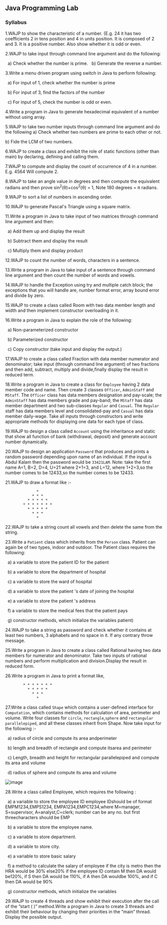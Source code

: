 ## Java Programming Lab

### Syllabus

1.WAJP to show the characteristic of a number. {E.g. 24 it has two coefficients 2 in tens position and 4
in units position. It is composed of 2 and 3. It is a positive number. Also show whether it is odd or
even.

2.WAJP to take input through command line argument and do the following:

&nbsp; a) Check whether the number is prime.
&nbsp; b) Generate the reverse a number.

3.Write a menu driven program using switch in Java to perform following:

&nbsp; a) For input of 1, check whether the number is prime

&nbsp; b) For input of 3, find the factors of the number

&nbsp; c) For input of 5, check the number is odd or even.

4.Write a program in Java to generate hexadecimal equivalent of a number without using array.

5.WAJP to take two number inputs through command line argument and do the following a) Check whether two numbers are prime to each other or not.

b) Fide the LCM of two numbers.

6.WAJP to create a class and exhibit the role of static functions (other than main) by declaring,
defining and calling them.

7.WAJP to compute and display the count of occurrence of 4 in a number. E.g. 4564 Will compute 2.

8.WAJP to take an angle value in degrees and then compute the equivalent radians and then prove
sin<sup>2</sup>(θ)+cos<sup>2</sup>(θ) = 1, Note 180 degrees = π radians.

9.WAJP to sort a list of numbers in ascending order.

10.WAJP to generate Pascal's Triangle using a square matrix.

11.Write a program in Java to take input of two matrices through command line argument and then:

&nbsp; a) Add them up and display the result

&nbsp; b) Subtract them and display the result

&nbsp; c) Multiply them and display product

12.WAJP to count the number of words, characters in a sentence.

13.Write a program in Java to take input of a sentence through command line argument and then count the number of words and vowels.

14.WAJP to handle the Exception using try and multiple catch block; the exceptions that you will
handle are, number format error, array bound error and divide by zero.

15.WAJP to create a class called Room with two data member length and width and then implement
constructor overloading in it.

16.Write a program in Java to explain the role of the following:

&nbsp; a) Non-parameterized constructor

&nbsp; b) Parameterized constructor

&nbsp; c) Copy constructor (take input and display the output.)

17.WAJP to create a class called Fraction with data member numerator and denominator; take input (through command line argument) of two fractions and then add, subtract, multiply and divide,finally display the result in reduced term.

18.Write a program in Java to create a class for `Employee` having 2 data member code and name. Then create 3 classes `Officer`, `AdminStaff` and `MStaff`. The `Officer` class has data members designation and pay-scale; the `AdminStaff` has data members grade and pay-band; the `MStaff` has data member department and two sub-classes `Regular` and `Casual`. The `Regular` staff has data members level and consolidated-pay and `Casual` has data member daily-wage. Take all inputs through constructors and write appropriate methods for displaying one data for each type of class.

19.WAJP to design a class called `Account` using the inheritance and static that show all function of
bank (withdrawal, deposit) and generate account number dynamically.

20.WAJP to design an application `Password` that produces and prints a random password depending upon name of an individual. If the input is Abdul Kalam then the password would be `33421LAM`. Note: take the first name A=1, B=2, D=4, U=21 where 2+1=3, and L=12, where 1+2=3,so the number comes to be 12433,so the number comes to be 12433.

21.WAJP to draw a format like :-

```
              *
            * * *
          * * * * *
        * * * * * * *
          * * * * *
            * * *
              *
```

22.WAJP to take a string count all vowels and then delete the same from the string.

23.Write a `Patient` class which inherits from the `Person` class. Patient can again be of two types, indoor and outdoor. The Patient class requires the following:

&nbsp; a) a variable to store the patient ID for the patient

&nbsp; b) a variable to store the department of hospital

&nbsp; c) a variable to store the ward of hospital

&nbsp; d) a variable to store the patient 's date of joining the hospital

&nbsp; e) a variable to store the patient 's address

&nbsp; f) a variable to store the medical fees that the patient pays

&nbsp; g) constructor methods, which initialize the variables
patient)

24.WAJP to take a string as password and check whether it contains at least two numbers, 3 alphabets
and no space in it. If any contrary throw message.

25.Write a program in Java to create a class called Rational having two data members for numerator
and denominator. Take two inputs of rational numbers and perform multiplication and division.Display the result in reduced form.

26.Write a program in Java to print a format like,

```
        * * * * * * *
          * * * * *
            * * *
              *
```

27.Write a class called `Shape` which contains a user-defined interface for `Computation`, which contains methods for calculation of area, perimeter and volume. Write four classes for `circle`, `rectangle`,`sphere` and `rectangular parallelepiped`, and all these classes inherit from Shape. Now take input for the following :-

&nbsp; a) radius of circle and compute its area andperimeter

&nbsp; b) length and breadth of rectangle and compute itsarea and perimeter

&nbsp; c) Length, breadth and height for rectangular parallelepiped and compute its area and volume

&nbsp; d) radius of sphere and compute its area and volume

![image](https://bit-lalpur-app.github.io/BIT-App-Data/data/syllabus/bca/bca3/subjects/picture/java_lab_1.png)

28.Write a class called Employee, which requires the following :

&nbsp; a) a variable to store the employee ID employee IDshould be
of format EMPM1234,EMPS1234, EMPA1234,EMPC1234,where
M=manager, S=supervisor, A=analyst,C=clerk; number can be any no. but first threecharacters should be EMP

&nbsp; b) a variable to store the employee name.

&nbsp; c) a variable to store department.

&nbsp; d) a variable to store city.

&nbsp; e) a variable to store basic salary

&nbsp; f) a method to calculate the salary of employee
if the city is metro then the HRA would be 30% else20% if the employee ID contain M then DA would be120%, if S then DA would be 110%, if A then DA wouldbe 100%, and if C then DA would be 90%

&nbsp; g) constructor methods, which initialize the variables

29.WAJP to create 4 threads and show exhibit their execution after the call of the “start ( )”
method.Write a program in Java to create 3 threads and exhibit their behaviour by changing their
priorities in the “main” thread. Display the possible output.
